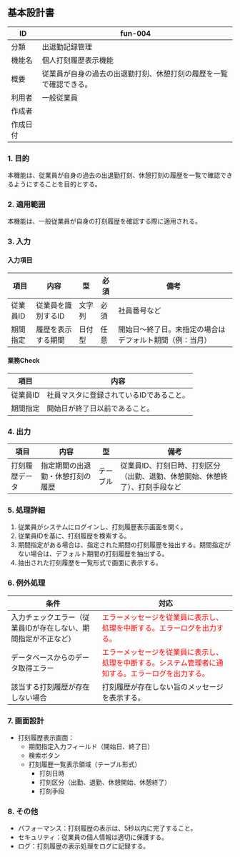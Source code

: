 ## 基本設計書

| ID      | fun-004                      |
| ------- | ---------------------------- |
| 分類    | 出退勤記録管理               |
| 機能名  | 個人打刻履歴表示機能                   |
| 概要    | 従業員が自身の過去の出退勤打刻、休憩打刻の履歴を一覧で確認できる。 |
| 利用者  | 一般従業員                   |
| 作成者  |                               |
| 作成日付 |                               |

### 1. 目的

本機能は、従業員が自身の過去の出退勤打刻、休憩打刻の履歴を一覧で確認できるようにすることを目的とする。

### 2. 適用範囲

本機能は、一般従業員が自身の打刻履歴を確認する際に適用される。

### 3. 入力

#### 入力項目

| 項目       | 内容                  | 型       | 必須   | 備考                                                                                       |
| ---------- | --------------------- | -------- | ------ | ------------------------------------------------------------------------------------------ |
| 従業員ID   | 従業員を識別するID     | 文字列   | 必須   | 社員番号など                                                                               |
| 期間指定   | 履歴を表示する期間     | 日付型   | 任意   | 開始日～終了日。未指定の場合はデフォルト期間（例：当月）                                                                        |

#### 業務Check

| 項目       | 内容                                                                                   |
| ---------- | ------------------------------------------------------------------------------------ |
| 従業員ID   | 社員マスタに登録されているIDであること。                                                              |
| 期間指定   | 開始日が終了日以前であること。                                                            |

### 4. 出力

| 項目       | 内容                     | 型       | 備考                               |
| ---------- | ------------------------ | -------- | ---------------------------------- |
| 打刻履歴データ | 指定期間の出退勤・休憩打刻の履歴 | テーブル   |  従業員ID、打刻日時、打刻区分（出勤、退勤、休憩開始、休憩終了）、打刻手段など |

### 5. 処理詳細

1.  従業員がシステムにログインし、打刻履歴表示画面を開く。
2.  従業員IDを基に、打刻履歴を検索する。
3.  期間指定がある場合は、指定された期間の打刻履歴を抽出する。期間指定がない場合は、デフォルト期間の打刻履歴を抽出する。
4.  抽出された打刻履歴を一覧形式で画面に表示する。

### 6. 例外処理

| 条件                                                                    | 対応                                                                                                                       |
| ----------------------------------------------------------------------- | -------------------------------------------------------------------------------------------------------------------------- |
| 入力チェックエラー（従業員IDが存在しない、期間指定が不正など）           | <span style="color:red;">エラーメッセージを従業員に表示し、処理を中断する。エラーログを出力する。</span>                                         |
| データベースからのデータ取得エラー                                                        | <span style="color:red;">エラーメッセージを従業員に表示し、処理を中断する。システム管理者に通知する。エラーログを出力する。</span>                         |
| 該当する打刻履歴が存在しない場合                                  |  打刻履歴が存在しない旨のメッセージを表示する。                                                        |

### 7. 画面設計

*   打刻履歴表示画面：
    *   期間指定入力フィールド（開始日、終了日）
    *   検索ボタン
    *   打刻履歴一覧表示領域（テーブル形式）
        *   打刻日時
        *   打刻区分（出勤、退勤、休憩開始、休憩終了）
        *   打刻手段

### 8. その他

*   パフォーマンス：打刻履歴の表示は、5秒以内に完了すること。
*   セキュリティ：従業員の個人情報は適切に保護する。
*   ログ：打刻履歴の表示処理をログに記録する。
